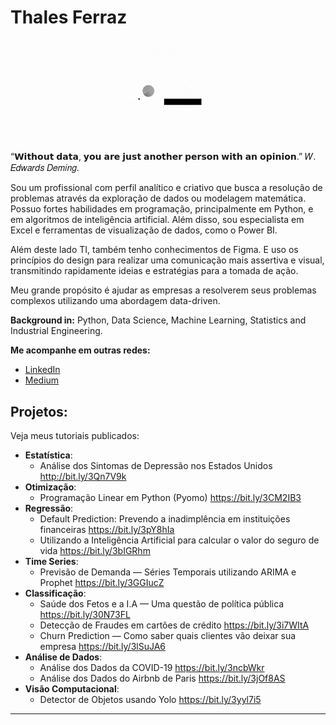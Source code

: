 # Thales Ferraz
<p align="center"><img alt="Colaboratory logo" width="32%" src="https://github.com/FerrazThales/FerrazThales/blob/main/logo_gif.gif?raw=true"></p>
<p>
“𝗪𝗶𝘁𝗵𝗼𝘂𝘁 𝗱𝗮𝘁𝗮, 𝘆𝗼𝘂 𝗮𝗿𝗲 𝗷𝘂𝘀𝘁 𝗮𝗻𝗼𝘁𝗵𝗲𝗿 𝗽𝗲𝗿𝘀𝗼𝗻 𝘄𝗶𝘁𝗵 𝗮𝗻 𝗼𝗽𝗶𝗻𝗶𝗼𝗻.” 𝑊. 𝐸𝑑𝑤𝑎𝑟𝑑𝑠 𝐷𝑒𝑚𝑖𝑛𝑔.
</p>
<p>
Sou um profissional com perfil analítico e criativo que busca a resolução de problemas através da exploração de dados ou modelagem matemática. Possuo fortes habilidades em programação, principalmente em Python, e em algoritmos de inteligência artificial. Além disso, sou especialista em Excel e ferramentas de visualização de dados, como o Power BI. 
</p>
</p>
Além deste lado TI, também tenho conhecimentos de Figma. E uso os princípios do design para realizar uma comunicação mais assertiva e visual, transmitindo rapidamente ideias e estratégias para a tomada de ação. 
</p>
</p>
Meu grande propósito é ajudar as empresas a resolverem seus problemas complexos utilizando uma abordagem data-driven.
</p>


<p>

**Background in:** Python, Data Science, Machine Learning, Statistics and Industrial Engineering.

**Me acompanhe em outras redes:**
* [LinkedIn](https://www.linkedin.com/in/thalesdefreitasferraz/)
* [Medium](https://thalesferraz.medium.com/)


## Projetos:
Veja meus tutoriais publicados:
* **Estatística**:
  * Análise dos Sintomas de Depressão nos Estados Unidos http://bit.ly/3Qn7V9k
* **Otimização**:
  * Programação Linear em Python (Pyomo) https://bit.ly/3CM2IB3
* **Regressão**:
  * Default Prediction: Prevendo a inadimplência em instituições financeiras https://bit.ly/3pY8hIa
  * Utilizando a Inteligência Artificial para calcular o valor do seguro de vida https://bit.ly/3bIGRhm
* **Time Series**:
  * Previsão de Demanda — Séries Temporais utilizando ARIMA e Prophet https://bit.ly/3GGIucZ
* **Classificação**:
  * Saúde dos Fetos e a I.A — Uma questão de política pública https://bit.ly/30N73FL
  * Detecção de Fraudes em cartões de crédito https://bit.ly/3i7WItA
  * Churn Prediction — Como saber quais clientes vão deixar sua empresa https://bit.ly/3lSuJA6
* **Análise de Dados**:
  * Análise dos Dados da COVID-19 https://bit.ly/3ncbWkr
  * Análise dos Dados do Airbnb de Paris https://bit.ly/3jOf8AS
* **Visão Computacional**:
  * Detector de Objetos usando Yolo https://bit.ly/3yyl7i5

---

